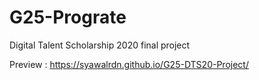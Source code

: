 # G25-Prograte
Digital Talent Scholarship 2020 final project


Preview : https://syawalrdn.github.io/G25-DTS20-Project/
